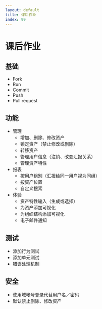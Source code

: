 ```yaml
---
layout: default
title: 课后作业
index: 99
---
```


# 课后作业

## 基础

* Fork
* Run
* Commit
* Push
* Pull request

## 功能

* 管理
	* 增加、删除、修改资产
	* 锁定资产（禁止修改或删除）
	* 转移资产
	* 管理用户信息（注销、改变汇报关系）
	* 管理资产特性
* 报表
	* 按用户组别（汇报给同一用户视为同组）
	* 按资产位置
	* 自定义搜索
* 体验
	* 资产特性输入（生成或选择）
	* 为资产添加可视化
	* 为组织结构添加可视化
	* 电子邮件通知

## 测试

* 添加行为测试
* 添加单元测试
* 错误处理机制

## 安全

* 使用域帐号登录代替用户名／密码
* 默认禁止删除、修改资产
